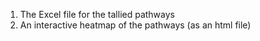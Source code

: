 1. The Excel file for the tallied pathways
2. An interactive heatmap of the pathways (as an html file)
